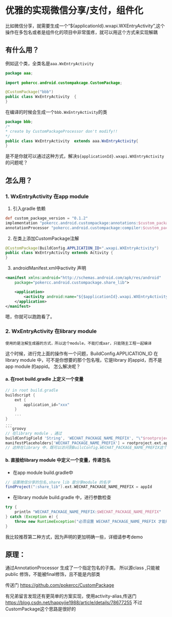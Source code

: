 # 优雅的实现微信分享/支付，组件化
比如微信分享，就需要生成一个“${applicationId}.wxapi.WXEntryActivity”,这个操作在多包名或者是组件化的项目中非常蛋疼，就可以用这个方式来实现解耦
## 有什么用？

例如这个类，全类名是`aaa.WxEntryActivity`
```java
package aaa;
 
import pokercc.android.custompakcage.CustomPackage;

@CustomPackage("bbb")
public class WxEntryActivity  {
}

```

在编译的时候会生成一个`bbb.WxEntryActivity`的类
```java
package bbb;
/* 
* create by CustomPackageProcessor don't modify!! 
*/
public class WxEntryActivity  extends aaa.WxEntryActivity{
}
```



是不是你就可以通过这种方式，解决`${applicationId}.wxapi.WXEntryActivity`的问题呢？

## 怎么用？

### 1. WxEntryActivity 在app module

1. 引入gradle 依赖
```gradle
def custom_package_version = "0.1.2"
implementation "pokercc.android.custompackage:annotations:$custom_package_version"
annotationProcessor "pokercc.android.custompackage:compiler:$custom_package_version"
```
2. 在类上添加CustomPackage注解
```java
@CustomPackage(BuildConfig.APPLICATION_ID+".wxapi.WXEntryActivity")
public class WxEntryActivity extends Activity {
}
```
3. androidManifest.xml中activity 声明
```XML
<manifest xmlns:android="http://schemas.android.com/apk/res/android"
    package="pokercc.android.custompackage.share_lib">

    <application>
        <activity android:name="${$applicationId}.wxapi.WXEntryActivity" />
    </application>
</manifest>

```

嗯，你就可以跑跑看了。
### 2. WxEntryActivity 在library module
``使用的是注解生成器的方式，所以这个module，不能打成aar，只能随主工程一起编译``

这个时候，进行完上面的操作有一个问题，BuildConfig.APPLICATION_ID 在library module 中，可不是你想要的那个包名哦，它是library 的appid，而不是app module 的appid。 怎么解决呢？
#### a. 在root build.gradle 上定义一个变量
```groovy
// in root build.gradle
buildscript {
    ext {
        application_id="xxx"
    }
    ...
}
...
```groovy
// 在library module ，通过
buildConfigField 'String', 'WECHAT_PACKAGE_NAME_PREFIX', "\"$rootproject.ext.application_id\""
manifestPlaceholders['WECHAT_PACKAGE_NAME_PREFIX'] = rootproject.ext.application_id
// 这样在library 中，既可以访问到BuilcConfig.WECHAT_PACKAGE_NAME_PREFIX这个常量
```
#### b. 直接给library module 中定义一个变量，传递包名

* 在app module build.gradle中
```groovy
// 设置微信分享的包名,share_lib 是分享module 的名字
findProject(":share_lib").ext.WECHAT_PACKAGE_NAME_PREFIX = appId
```
* 在library module build.gradle 中，进行参数检查
```groovy
try {
    println "WECHAT_PACKAGE_NAME_PREFIX:$WECHAT_PACKAGE_NAME_PREFIX"
} catch (Exception e) {
    throw new RuntimeException("必须设置 WECHAT_PACKAGE_NAME_PREFIX 才能编译成功,比如 这样设置 在引用这个库前设置 findProject('$project.name').ext.WECHAT_PACKAGE_NAME_PREFIX='xx' ", e)
}
```
我比较推荐第二种方式，因为声明的更加明确一些，详细请参考demo
## 原理：
通过AnnotationProcessor 生成了一个指定包名的子类。
所以源class ,只能被public 修饰，不能被final修饰，且不能是内部类

传送门 https://github.com/pokercc/CustomPackage

有兄弟留言发现还有更简单的方案实现，使用activity-alias,传送门 https://blog.csdn.net/happyjie1988/article/details/78677255  不过CustomPackage这个思路是很好的